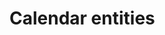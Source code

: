 # Calendar entities

<!-- https://docs.microsoft.com/en-us/dynamics365/customer-engagement/developer/calendar-entities -->
